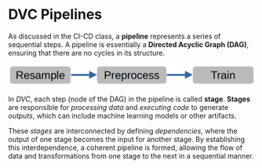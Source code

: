 # DVC Pipelines

As discussed in the CI-CD class, a **pipeline** represents a series of sequential steps. A pipeline is essentially a **Directed Acyclic Graph (DAG)**, ensuring that there are no cycles in its structure.

![](dag.png)

In *DVC*, each step (node of the DAG) in the pipeline is called **stage**. **Stages** are responsible for *processing data* and *executing code* to generate *outputs*, which can include machine learning models or other artifacts.

These *stages* are interconnected by defining *dependencies*, where the output of one stage becomes the input for another stage. By establishing this interdependence, a coherent pipeline is formed, allowing the flow of data and transformations from one stage to the next in a sequential manner.

